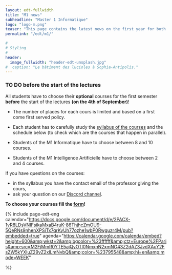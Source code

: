 ```yaml
---
layout: edt-fullwidth
title: "M1 news"
subheadline: "Master 1 Informatique"
logo: "logo-m.png"
teaser: "This page contains the latest news on the first year for both the <i>M1 Informatique</i> and <i>M1 Intelligence Artificielle</i>   programs."
permalink: "/edt/m1/"

#
# Styling
#
header:
  image_fullwidth: "header-edt-unsplash.jpg"
#  caption: "Le bâtiment des lucioles à Sophia-Antipolis."
---
```


### TO DO before the start of the lectures
All students have to choose their **optional** courses for the first semester **before** the start of the lectures **(on the 4th of September)**!

- The number of places for each cours is limited and based on a first come first served policy.

- Each student has to carefully study the [syllabus of the courses](../../programme/liste/) and the schedule below (to check which are the courses that happen in parallel).

- Students of the M1 Informatique have to choose between 8 and 10 courses.

- Students of the M1 Intelligence Artificielle have to choose between 2 and 4 courses.

If you have questions on the courses:
- in the syllabus you have the contact email of the professor giving the cours,
- ask your question on our [Discord channel](https://discord.gg/GyQBYrNybF).

**To choose your courses fill the [form](https://evento.renater.fr/survey/choose-your-courses-for-the-first-semester-l5awdy6q)!**





{% include page-edt-eng calendar="https://docs.google.com/document/d/e/2PACX-1vR8LDsVNIFsikaMxaB4ruK-86ThjhcZmOU9-5QeRNs9nhenXPSiTx7qrKyUh77ozhe1wbP0Rwguzr4M/pub?embedded=true" agenda="https://calendar.google.com/calendar/embed?height=600&amp;wkst=2&amp;bgcolor=%23ffffff&amp;ctz=Europe%2FParis&amp;src=M2FjMmR0YTE5ajQyOTl0NmxnN2xmNG43Z2dAZ3JvdXAuY2FsZW5kYXIuZ29vZ2xlLmNvbQ&amp;color=%23795548&amp;hl=en&amp;mode=WEEK"
    
%}
